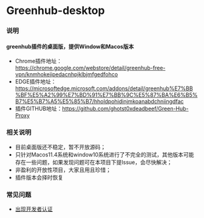 # Greenhub-desktop

### 说明
#### greenhub插件的桌面版，提供Window和Macos版本
- Chrome插件地址：https://chrome.google.com/webstore/detail/greenhub-free-vpn/knmhokeiipedacnhpjklbjmfgedfohco
- EDGE插件地址：https://microsoftedge.microsoft.com/addons/detail/greenhub%E7%BB%BF%E5%A2%99%E7%BD%91%E7%BB%9C%E5%87%BA%E6%B5%B7%E5%B7%A5%E5%85%B7/hholdpohidinjmkoanabdchniingdfac
- 插件GITHUB地址：https://github.com/ghotst0xdeadbeef/Green-Hub-Proxy

### 相关说明
- 目前桌面版还不稳定，暂不开放源码；
- 只针对Macos11.4系统和window10系统进行了不完全的测试，其他版本可能存在一些问题，如果发现问题可在本项目下提Issue，会尽快解决；
- 非盈利的开放性项目，大家且用且珍惜；
- 插件版本会择时恢复

### 常见问题
- [出现开发者认证](doc/常见问题.md)
